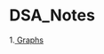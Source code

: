 # DSA_Notes
1.[ Graphs ](https://www.geeksforgeeks.org/graph-data-structure-and-algorithms/?ref=lbp)


